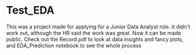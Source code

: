 # Test_EDA
This was a project made for applying for a Junior Data Analyst role. It didn't work out, although the HR said the work was great. Now it can be made public.
Check out the Record.pdf to look at data insights and fancy plots, and EDA_Prediction notebook to see the whole process
